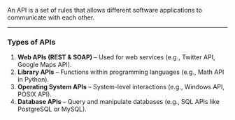 An API is a set of rules that allows different software applications to communicate with each other.

---
### **Types of APIs**
1. **Web APIs (REST & SOAP)** – Used for web services (e.g., Twitter API, Google Maps API).
2. **Library APIs** – Functions within programming languages (e.g., Math API in Python).
3. **Operating System APIs** – System-level interactions (e.g., Windows API, POSIX API).
4. **Database APIs** – Query and manipulate databases (e.g., SQL APIs like PostgreSQL or MySQL).